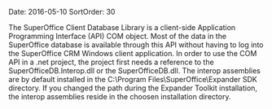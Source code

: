 Date: 2016-05-10
SortOrder: 30

The SuperOffice Client Database Library is a client-side Application Programming Interface (API) COM object. Most of the data in the SuperOffice database is available through this API without having to log into the SuperOffice CRM Windows client application. In order to use the COM API in a .net project, the project first needs a reference to the SuperOfficeDB.Interop.dll or the SuperOfficeDB.dll. The interop assemblies are by default installed in the C:\\Program Files\\SuperOffice\\Expander SDK directory. If you changed the path during the Expander Toolkit installation, the interop assemblies reside in the choosen installation directory.

